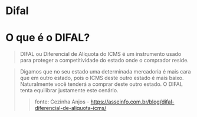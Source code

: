 # Difal

# O que é o DIFAL?

>DIFAL ou Diferencial de Alíquota do ICMS é um instrumento usado para proteger a competitividade do estado onde o comprador reside.

>Digamos que no seu estado uma determinada mercadoria é mais cara que em outro estado, pois o ICMS deste outro estado é mais baixo. Naturalmente você tenderá a comprar deste outro estado. O DIFAL tenta equilibrar justamente este cenário.
>> fonte: Cezinha Anjos - https://asseinfo.com.br/blog/difal-diferencial-de-aliquota-icms/

